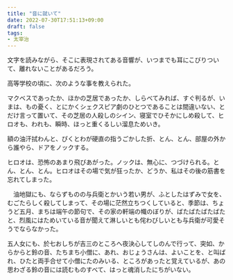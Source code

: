 ```yaml
---
title: "音に就いて"
date: 2022-07-30T17:51:13+09:00
draft: false
tags:
- 太宰治
---
```


文字を読みながら、そこに表現されてある音響が、いつまでも耳にこびりついて、離れないことがあるだろう。

高等学校の頃に、次のような事を教えられた。

マクベスであったか、ほかの芝居であったか、しらべてみれば、すぐ判るが、いまは、もの憂く、とにかくシェクスピア劇のひとつであることは間違いない、とだけ言って置いて、その芝居の人殺しのシイン、寝室でひそかにしめ殺して、ヒロオも、われも、瞬時、ほっと重くるしい溜息ためいき。

額の油汗拭わんと、ぴくとわが硬直の指うごかした折、とん、とん、部屋の外から誰やら、ドアをノックする。

ヒロオは、恐怖のあまり飛びあがった。ノックは、無心に、つづけられる。とん、とん、とん。ヒロオはその場で気が狂ったか、どうか、私はその後の筋書を忘れてしまった。

　油地獄にも、ならずものの与兵衛とかいう若い男が、ふとしたはずみで女を、むごたらしく殺してしまって、その場に茫然立ちつくしていると、季節は、ちょうど五月、まちは端午の節句で、その家の軒端の幟のぼりが、ばたばたばたばたと、烈風にはためいている音が聞えて淋しいとも侘わびしいとも与兵衛が可愛そうでならなかった。

五人女にも、於七おしちが吉三のところへ夜決心してしのんで行って、突如、からからと鈴の音、たちまち小僧に、あれ、おじょうさんは、よいことを、と叫ばれ、ひたと両手合せて小僧にたのみいる、ところがあったと覚えているが、あの思わざる鈴の音には読むものすべて、はっと魂消したにちがいない。